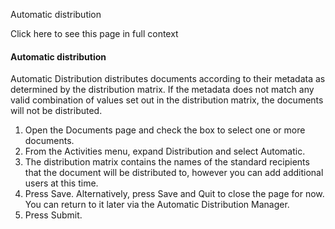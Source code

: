 Automatic distribution

Click here to see this page in full context

####  Automatic distribution

Automatic Distribution distributes documents according to their metadata as
determined by the distribution matrix. If the metadata does not match any
valid combination of values set out in the distribution matrix, the documents
will not be distributed.

  1. Open the Documents page and check the box to select one or more documents. 
  2. From the Activities menu, expand Distribution and select Automatic. 
  3. The distribution matrix contains the names of the standard recipients that the document will be distributed to, however you can add additional users at this time. 
  4. Press Save. Alternatively, press Save and Quit to close the page for now. You can return to it later via the Automatic Distribution Manager. 
  5. Press Submit. 

